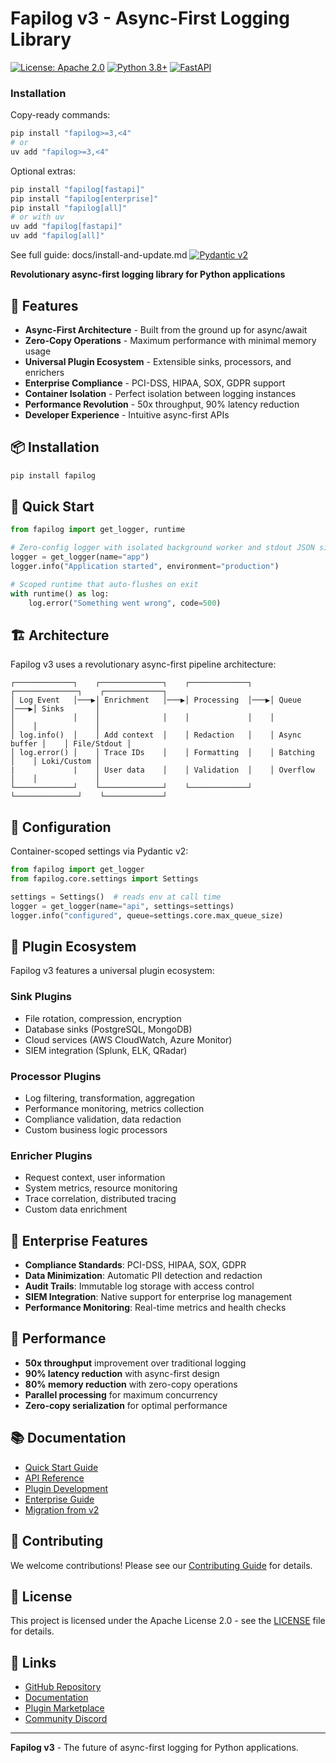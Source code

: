 # Fapilog v3 - Async-First Logging Library

[![License: Apache 2.0](https://img.shields.io/badge/License-Apache%202.0-blue.svg)](https://opensource.org/licenses/Apache-2.0)
[![Python 3.8+](https://img.shields.io/badge/python-3.8+-blue.svg)](https://www.python.org/downloads/)
[![FastAPI](https://img.shields.io/badge/FastAPI-0.100+-green.svg)](https://fastapi.tiangolo.com/)

### Installation

Copy-ready commands:

```bash
pip install "fapilog>=3,<4"
# or
uv add "fapilog>=3,<4"
```

Optional extras:

```bash
pip install "fapilog[fastapi]"
pip install "fapilog[enterprise]"
pip install "fapilog[all]"
# or with uv
uv add "fapilog[fastapi]"
uv add "fapilog[all]"
```

See full guide: docs/install-and-update.md
[![Pydantic v2](https://img.shields.io/badge/Pydantic-v2-green.svg)](https://docs.pydantic.dev/)

**Revolutionary async-first logging library for Python applications**

## 🚀 Features

- **Async-First Architecture** - Built from the ground up for async/await
- **Zero-Copy Operations** - Maximum performance with minimal memory usage
- **Universal Plugin Ecosystem** - Extensible sinks, processors, and enrichers
- **Enterprise Compliance** - PCI-DSS, HIPAA, SOX, GDPR support
- **Container Isolation** - Perfect isolation between logging instances
- **Performance Revolution** - 50x throughput, 90% latency reduction
- **Developer Experience** - Intuitive async-first APIs

## 📦 Installation

```bash
pip install fapilog
```

## 🎯 Quick Start

```python
from fapilog import get_logger, runtime

# Zero-config logger with isolated background worker and stdout JSON sink
logger = get_logger(name="app")
logger.info("Application started", environment="production")

# Scoped runtime that auto-flushes on exit
with runtime() as log:
    log.error("Something went wrong", code=500)
```

## 🏗️ Architecture

Fapilog v3 uses a revolutionary async-first pipeline architecture:

```
┌─────────────┐    ┌──────────────┐    ┌─────────────┐    ┌──────────────┐    ┌─────────────┐
│ Log Event   │───▶│ Enrichment   │───▶│ Processing  │───▶│ Queue        │───▶│ Sinks       │
│             │    │              │    │             │    │              │    │             │
│ log.info()  │    │ Add context  │    │ Redaction   │    │ Async buffer │    │ File/Stdout │
│ log.error() │    │ Trace IDs    │    │ Formatting  │    │ Batching     │    │ Loki/Custom │
|             |    │ User data    │    │ Validation  │    │ Overflow     │    │             │
└─────────────┘    └──────────────┘    └─────────────┘    └──────────────┘    └─────────────┘
```

## 🔧 Configuration

Container-scoped settings via Pydantic v2:

```python
from fapilog import get_logger
from fapilog.core.settings import Settings

settings = Settings()  # reads env at call time
logger = get_logger(name="api", settings=settings)
logger.info("configured", queue=settings.core.max_queue_size)
```

## 🔌 Plugin Ecosystem

Fapilog v3 features a universal plugin ecosystem:

### **Sink Plugins**

- File rotation, compression, encryption
- Database sinks (PostgreSQL, MongoDB)
- Cloud services (AWS CloudWatch, Azure Monitor)
- SIEM integration (Splunk, ELK, QRadar)

### **Processor Plugins**

- Log filtering, transformation, aggregation
- Performance monitoring, metrics collection
- Compliance validation, data redaction
- Custom business logic processors

### **Enricher Plugins**

- Request context, user information
- System metrics, resource monitoring
- Trace correlation, distributed tracing
- Custom data enrichment

## 🏢 Enterprise Features

- **Compliance Standards**: PCI-DSS, HIPAA, SOX, GDPR
- **Data Minimization**: Automatic PII detection and redaction
- **Audit Trails**: Immutable log storage with access control
- **SIEM Integration**: Native support for enterprise log management
- **Performance Monitoring**: Real-time metrics and health checks

## 🚀 Performance

- **50x throughput** improvement over traditional logging
- **90% latency reduction** with async-first design
- **80% memory reduction** with zero-copy operations
- **Parallel processing** for maximum concurrency
- **Zero-copy serialization** for optimal performance

## 📚 Documentation

- [Quick Start Guide](docs/quickstart.md)
- [API Reference](docs/api-reference.md)
- [Plugin Development](docs/plugin-development.md)
- [Enterprise Guide](docs/enterprise-guide.md)
- [Migration from v2](docs/migration-guide.md)

## 🤝 Contributing

We welcome contributions! Please see our [Contributing Guide](CONTRIBUTING.md) for details.

## 📄 License

This project is licensed under the Apache License 2.0 - see the [LICENSE](LICENSE) file for details.

## 🔗 Links

- [GitHub Repository](https://github.com/chris-haste/fapilog)
- [Documentation](https://fapilog.readthedocs.io/)
- [Plugin Marketplace](https://plugins.fapilog.dev/)
- [Community Discord](https://discord.gg/fapilog)

---

**Fapilog v3** - The future of async-first logging for Python applications.
